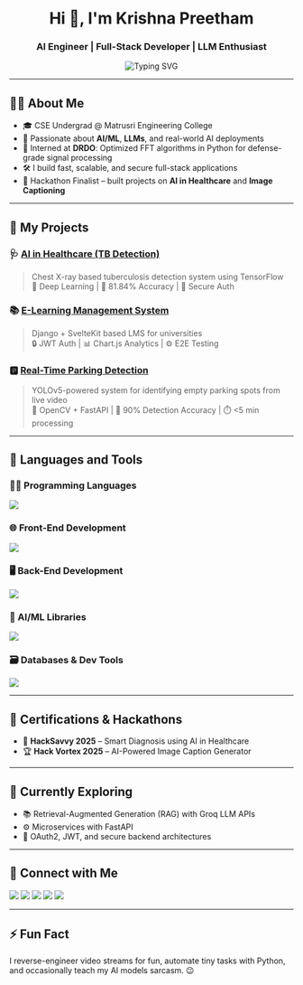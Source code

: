 <h1 align="center">Hi 👋, I'm Krishna Preetham</h1>
<h3 align="center">AI Engineer | Full-Stack Developer | LLM Enthusiast</h3>

<p align="center">
  <img src="https://readme-typing-svg.demolab.com?font=Fira+Code&weight=500&pause=1000&color=16C3E2&center=true&vCenter=true&width=600&lines=Engineering+Intelligence+%7C+AI-powered+Solutions;Turning+Ideas+into+Deployable+Apps;LLMs+%7C+RAG+%7C+Groq+%7C+Transformers;Deep+Learning+%7C+Vision+AI+%7C+Model+Deployment" alt="Typing SVG" />
</p>

---

## 🧑‍💻 About Me

- 🎓 CSE Undergrad @ Matrusri Engineering College  
- 🧠 Passionate about **AI/ML**, **LLMs**, and real-world AI deployments  
- 🔬 Interned at **DRDO**: Optimized FFT algorithms in Python for defense-grade signal processing  
- 🛠️ I build fast, scalable, and secure full-stack applications  
- 🎯 Hackathon Finalist – built projects on **AI in Healthcare** and **Image Captioning**

---

## 🚀 My Projects

### 🩺 [AI in Healthcare (TB Detection)](https://ai-powered-tuberculosis-detection.onrender.com)
> Chest X-ray based tuberculosis detection system using TensorFlow  
> 🧠 Deep Learning | 🧪 81.84% Accuracy | 🔐 Secure Auth

### 📚 [E-Learning Management System](https://elearningmanagement-1.onrender.com)
> Django + SvelteKit based LMS for universities  
> 🔒 JWT Auth | 📊 Chart.js Analytics | ⚙️ E2E Testing

### 🅿️ [Real-Time Parking Detection](https://real-time-street-parking-1.onrender.com)
> YOLOv5-powered system for identifying empty parking spots from live video  
> 🎥 OpenCV + FastAPI | 🧪 90% Detection Accuracy | ⏱️ <5 min processing

---

## 🧰 Languages and Tools

### 👨‍💻 Programming Languages
<p>
  <img src="https://skillicons.dev/icons?i=python,c,java&theme=light" />
</p>

### 🌐 Front-End Development
<p>
  <img src="https://skillicons.dev/icons?i=html,css,js,ts,react&theme=light" />
</p>

### 🖥️ Back-End Development
<p>
  <img src="https://skillicons.dev/icons?i=fastapi,django,flask&theme=light" />
</p>

### 🧠 AI/ML Libraries
<p>
  <img src="https://skillicons.dev/icons?i=tensorflow,pytorch&theme=light" />
</p>

### 🗃️ Databases & Dev Tools
<p>
  <img src="https://skillicons.dev/icons?i=postgres,sqlite,git,github,vscode&theme=light" />
</p>

---

## 📜 Certifications & Hackathons

- 🥇 **HackSavvy 2025** – Smart Diagnosis using AI in Healthcare  
- 🏆 **Hack Vortex 2025** – AI-Powered Image Caption Generator

---

## 🌱 Currently Exploring

- 📚 Retrieval-Augmented Generation (RAG) with Groq LLM APIs  
- ⚙️ Microservices with FastAPI  
- 🔐 OAuth2, JWT, and secure backend architectures

---

## 🔗 Connect with Me

<p align="left">
  <a href="https://twitter.com/" target="_blank"><img src="https://img.shields.io/badge/Twitter-1DA1F2?style=for-the-badge&logo=twitter&logoColor=white"/></a>
  <a href="https://www.linkedin.com/in/t-krishna-preetham-901058272/" target="_blank"><img src="https://img.shields.io/badge/LinkedIn-0077B5?style=for-the-badge&logo=linkedin&logoColor=white"/></a>
  <a href="https://github.com/KrishnaPreethamDev" target="_blank"><img src="https://img.shields.io/badge/GitHub-181717?style=for-the-badge&logo=github&logoColor=white"/></a>
  <a href="mailto:t.krishnapreetham14@gmail.com" target="_blank"><img src="https://img.shields.io/badge/Gmail-D14836?style=for-the-badge&logo=gmail&logoColor=white"/></a>
  <a href="https://krishna-preetham-building-ideas-into-code.onrender.com/" target="_blank">
  <img src="https://img.shields.io/badge/Portfolio-1769FF?style=for-the-badge&logoColor=white"/>
</a>


---

## ⚡ Fun Fact

I reverse-engineer video streams for fun, automate tiny tasks with Python, and occasionally teach my AI models sarcasm. 😉
